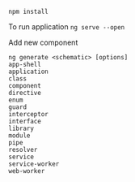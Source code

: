 `npm install`

To run application 
`ng serve --open`


Add new component

```
ng generate <schematic> [options]
app-shell
application
class
component
directive
enum
guard
interceptor
interface
library
module
pipe
resolver
service
service-worker
web-worker
```